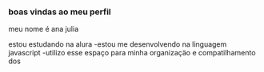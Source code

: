 ### boas vindas ao meu perfil 

meu nome é ana julia 

estou estudando na alura
-estou me desenvolvendo na linguagem javascript
-utilizo esse espaço para minha organizaçäo e compatilhamento dos
